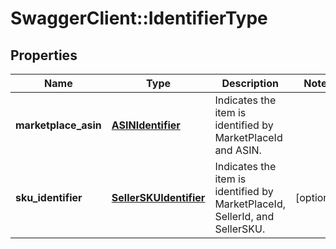 # SwaggerClient::IdentifierType

## Properties
Name | Type | Description | Notes
------------ | ------------- | ------------- | -------------
**marketplace_asin** | [**ASINIdentifier**](ASINIdentifier.md) | Indicates the item is identified by MarketPlaceId and ASIN. | 
**sku_identifier** | [**SellerSKUIdentifier**](SellerSKUIdentifier.md) | Indicates the item is identified by MarketPlaceId, SellerId, and SellerSKU. | [optional] 


